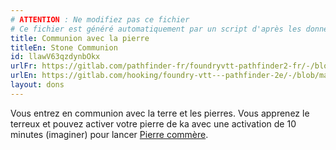 ```yaml
---
# ATTENTION : Ne modifiez pas ce fichier
# Ce fichier est généré automatiquement par un script d'après les données du module Foundry VTT officiel et de sa traduction
title: Communion avec la pierre
titleEn: Stone Communion
id: llawV63qzdynbOkx
urlFr: https://gitlab.com/pathfinder-fr/foundryvtt-pathfinder2-fr/-/blob/master/data/feats/llawV63qzdynbOkx.htm
urlEn: https://gitlab.com/hooking/foundry-vtt---pathfinder-2e/-/blob/master/packs/data/feats.db/stone-communion.json
layout: dons
---
```

Vous entrez en communion avec la terre et les pierres. Vous apprenez le terreux et pouvez activer votre pierre de ka avec une activation de 10 minutes (imaginer) pour lancer [Pierre commère](../sorts/pierre-commère.md).
